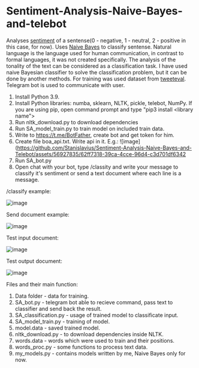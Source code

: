# Sentiment-Analysis-Naive-Bayes-and-telebot
Analyses [sentiment](https://en.wikipedia.org/wiki/Sentiment_analysis) of a sentense(0 - negative, 1 - neutral, 2 - positive in this case, for now). 
Uses [Naive Bayes](https://en.wikipedia.org/wiki/Naive_Bayes_classifier) to classify sentense. 
Natural language is the language used for human communication, in contrast to formal languages, it was not created specifically.
The analysis of the tonality of the text can be considered as a classification task. 
I have used naive Bayesian classifier to solve the classification problem, but it can be done by another methods.
For training was used dataset from [tweeteval](https://github.com/cardiffnlp/tweeteval/tree/main/datasets/sentiment). Telegram bot is used to communicate with user.


1. Install Python 3.9.
2. Install Python libraries: numba, sklearn, NLTK, pickle, telebot, NumPy. If you are using pip, open command prompt and type "pip3 install <library name">
3. Run nltk_download.py to download dependencies
4. Run SA_model_train.py to train model on included train data.
5. Write to https://t.me/BotFather, create bot and get token for him.
6. Create file boa_api.txt. Write api in it. E.g.:
   ![image](https://github.com/Stanislavius/Sentiment-Analysis-Naive-Bayes-and-Telebot/assets/56927835/62ff7318-39ca-4cce-96d4-c3d701df6342
7. Run SA_bot.py
8. Open chat with your bot, type /classity and write your message to classify it's sentiment or send a text document where each line is a message.

/classify example:

![image](https://github.com/Stanislavius/Sentiment-Analysis-Naive-Bayes-and-telebot-/assets/56927835/62b91d4b-937c-4e65-a0cb-57874df85d91)

Send document example: 

![image](https://github.com/Stanislavius/Sentiment-Analysis-Naive-Bayes-and-Telebot/assets/56927835/93a6c649-b9de-4aec-a5cc-d157f2de9518) 

Test input document:

![image](https://github.com/Stanislavius/Sentiment-Analysis-Naive-Bayes-and-Telebot/assets/56927835/cc182637-6688-4002-b00c-8f7a41afef75)

Test output document:

![image](https://github.com/Stanislavius/Sentiment-Analysis-Naive-Bayes-and-Telebot/assets/56927835/398500b6-401e-4b7e-92cf-f1f4609e3137)



Files and their main function:
1. Data folder - data for training.
2. SA_bot.py - telegram bot able to recieve command, pass text to classifier and send back the result.
3. SA_classification.py - usage of trained model to classificate input.
4. SA_model_train.py - training of model.
5. model.data - saved trained model.
6. nltk_download.py - to download dependencies inside NLTK.
7. words.data - words which were used to train and their positions.
8. words_proc.py - some functions to process text data.
9. my_models.py - contains models written by me, Naive Bayes only for now.
